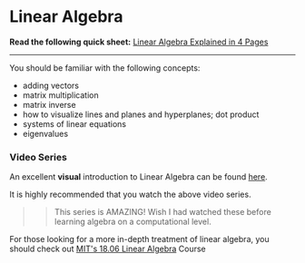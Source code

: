 # Linear Algebra

**Read the following quick sheet:**
[  Linear Algebra Explained in 4 Pages](math/linear_algebra_in_4pages.pdf)

---

You should be familiar with the following concepts:
* adding vectors
* matrix multiplication
* matrix inverse
* how to visualize lines and planes and hyperplanes; dot product
* systems of linear equations
* eigenvalues

### Video Series

An excellent **visual** introduction to Linear Algebra can be found [here](https://www.youtube.com/watch?v=kjBOesZCoqc&list=PLZHQObOWTQDPD3MizzM2xVFitgF8hE_ab).

It is highly recommended that you watch the above video series.
> > This series is AMAZING! Wish I had watched these before learning algebra on a computational level. 

For those looking for a more in-depth treatment of linear algebra, you should check out [MIT's 18.06 Linear Algebra](https://ocw.mit.edu/courses/mathematics/18-06-linear-algebra-spring-2010/) Course




